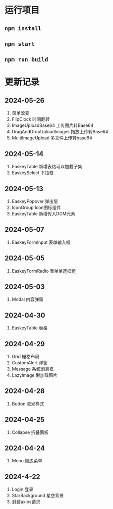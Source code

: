 # 运行项目

## `npm install`

## `npm start`

## `npm run build`

# 更新记录

## 2024-05-26
1. 菜单改变
2. FlipClock 时间翻转
3. ImageUploadBase64 上传图片转Base64
4. DragAndDropUploadImages 拖放上传转Base64
5. MultiImageUpload 多文件上传转base64

## 2024-05-14
1. EaskeyTable 新增表格可以加载子集
2. EaskeySelect 下拉框

## 2024-05-13
1. EaskeyPopover 弹出层
2. IconGroup Icon图标组件
3. EaskeyTable 新增传入DOM元素

## 2024-05-07
1. EaskeyFormInput 表单输入框

## 2024-05-05
1. EaskeyFormRadio 表单单选框组

## 2024-05-03
1. Modal 内容弹窗

## 2024-04-30
1. EaskeyTable 表格

## 2024-04-29
1. Grid 栅格布局
2. CustomAlert 弹窗
3. Message 系统消息框
4. LazyImage 懒加载图片

## 2024-04-28
1. Button 流光样式

## 2024-04-25
1. Collapse 折叠面板

## 2024-04-24
1. Menu 侧边菜单

## 2024-4-22
1. Login 登录
2. StarBackground 星空背景
3. 封装axios请求


